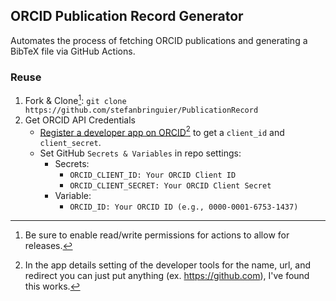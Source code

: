 ## ORCID Publication Record Generator

Automates the process of fetching ORCID publications and generating a BibTeX file via GitHub Actions.

### Reuse
1. Fork & Clone[^a]: `git clone https://github.com/stefanbringuier/PublicationRecord`
2. Get ORCID API Credentials
   - [Register a developer app on ORCID](https://info.orcid.org/documentation/integration-guide/registering-a-public-api-client)[^b] to get a `client_id` and `client_secret`.
   - Set GitHub `Secrets & Variables` in repo settings:
     - Secrets:
       - `ORCID_CLIENT_ID: Your ORCID Client ID`
       - `ORCID_CLIENT_SECRET: Your ORCID Client Secret`
     - Variable:
       - `ORCID_ID: Your ORCID ID (e.g., 0000-0001-6753-1437)`
      
[^a]: Be sure to enable read/write permissions for actions to allow for releases.
[^b]: In the app details setting of the developer tools for the name, url, and redirect you can just put anything (ex. https://github.com), I've found this works.
